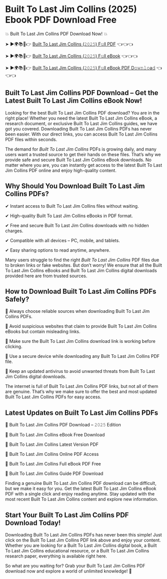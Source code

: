 # Built To Last Jim Collins (2025) Ebook PDF Download Free

💥 Built To Last Jim Collins PDF Download Now! 💥

➤ ►🌍📚📱👉 [Built To Last Jim Collins (𝟸𝟶𝟸𝟻) F𝚞ll PDF](https://getpdf.xyz/built-to-last-jim-collins) 👈👈👈


➤ ►🌍📚📱👉 [Built To Last Jim Collins (𝟸𝟶𝟸𝟻) F𝚞ll eBook](https://getpdf.xyz/built-to-last-jim-collins) 👈👈👈


➤ ►🌍📚📱👉 [Built To Last Jim Collins (𝟸𝟶𝟸𝟻) F𝚞ll eBook PDF D𝚘𝚠𝚗𝚕𝚘a𝚍](https://getpdf.xyz/built-to-last-jim-collins) 👈👈👈


## Built To Last Jim Collins PDF Download – Get the Latest Built To Last Jim Collins eBook Now!

Looking for the best Built To Last Jim Collins PDF download? You are in the right place! Whether you need the latest Built To Last Jim Collins eBook, a research document, or exclusive Built To Last Jim Collins guides, we have got you covered. Downloading Built To Last Jim Collins PDFs has never been easier. With our direct links, you can access Built To Last Jim Collins PDF files within seconds.

The demand for *Built To Last Jim Collins* PDFs is growing daily, and many users want a trusted source to get their hands on these files. That’s why we provide safe and secure Built To Last Jim Collins eBook downloads. No matter where you are, you can instantly get access to the latest Built To Last Jim Collins PDF online and enjoy high-quality content.

## Why Should You Download Built To Last Jim Collins PDFs?

✔ Instant access to Built To Last Jim Collins files without waiting.

✔ High-quality Built To Last Jim Collins eBooks in PDF format.

✔ Free and secure Built To Last Jim Collins downloads with no hidden charges.

✔ Compatible with all devices – PC, mobile, and tablets.

✔ Easy sharing options to read anytime, anywhere.

Many users struggle to find the right *Built To Last Jim Collins* PDF files due to broken links or fake websites. But don’t worry! We ensure that all the Built To Last Jim Collins eBooks and Built To Last Jim Collins digital downloads provided here are from trusted sources.

## How to Download Built To Last Jim Collins PDFs Safely?

📌 Always choose reliable sources when downloading Built To Last Jim Collins PDFs.

📌 Avoid suspicious websites that claim to provide Built To Last Jim Collins eBooks but contain misleading links.

📌 Make sure the Built To Last Jim Collins download link is working before clicking.

📌 Use a secure device while downloading any Built To Last Jim Collins PDF file.

📌 Keep an updated antivirus to avoid unwanted threats from Built To Last Jim Collins digital downloads.

The internet is full of Built To Last Jim Collins PDF links, but not all of them are genuine. That’s why we make sure to offer the best and most updated Built To Last Jim Collins PDFs for easy access.

## Latest Updates on Built To Last Jim Collins PDFs

🔹 Built To Last Jim Collins PDF Download – 𝟸𝟶𝟸𝟻 Edition

🔹 Built To Last Jim Collins eBook Free Download

🔹 Built To Last Jim Collins Latest Version PDF

🔹 Built To Last Jim Collins Online PDF Access

🔹 Built To Last Jim Collins Full eBook PDF Free

🔹 Built To Last Jim Collins Guide PDF Download

Finding a genuine Built To Last Jim Collins PDF download can be difficult, but we make it easy for you. Get the latest Built To Last Jim Collins eBook PDF with a single click and enjoy reading anytime. Stay updated with the most recent Built To Last Jim Collins content and explore new information.

## Start Your Built To Last Jim Collins PDF Download Today!

Downloading Built To Last Jim Collins PDFs has never been this simple! Just click on the Built To Last Jim Collins PDF link above and enjoy your content. Whether you are looking for a Built To Last Jim Collins digital book, a Built To Last Jim Collins educational resource, or a Built To Last Jim Collins research paper, everything is available right here.

So what are you waiting for? Grab your Built To Last Jim Collins PDF download now and explore a world of unlimited knowledge! 🚀